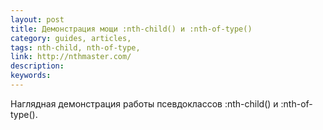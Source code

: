 ```yaml
---
layout: post
title: Демонстрация мощи :nth-child() и :nth-of-type()
category: guides, articles, 
tags: nth-child, nth-of-type, 
link: http://nthmaster.com/
description: 
keywords: 
---
```


<p>Наглядная демонстрация работы псевдоклассов :nth-child() и :nth-of-type().</p>

